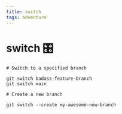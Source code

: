 ```yaml
---
title: switch
tags: adventure
---
```


# switch 🎛️

```
# Switch to a specified branch

git switch badass-feature-branch
git switch main
```

```
# Create a new branch

git switch --create my-awesome-new-branch
```
